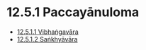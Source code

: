 

# 12.5.1 Paccayānuloma

* [12.5.1.1 Vibhaṅgavāra](12.5.1/12.5.1.1.md)
* [12.5.1.2 Saṅkhyāvāra](12.5.1/12.5.1.2.md)



